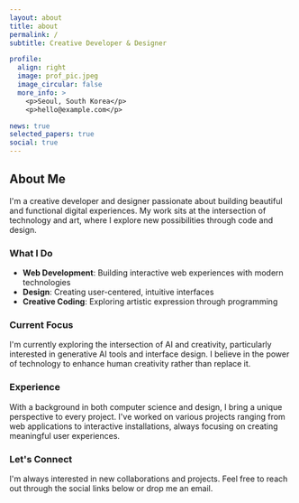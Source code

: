```yaml
---
layout: about
title: about
permalink: /
subtitle: Creative Developer & Designer

profile:
  align: right
  image: prof_pic.jpeg
  image_circular: false
  more_info: >
    <p>Seoul, South Korea</p>
    <p>hello@example.com</p>

news: true
selected_papers: true
social: true
---
```


## About Me

I'm a creative developer and designer passionate about building beautiful and functional digital experiences. My work sits at the intersection of technology and art, where I explore new possibilities through code and design.

### What I Do

- **Web Development**: Building interactive web experiences with modern technologies
- **Design**: Creating user-centered, intuitive interfaces
- **Creative Coding**: Exploring artistic expression through programming

### Current Focus

I'm currently exploring the intersection of AI and creativity, particularly interested in generative AI tools and interface design. I believe in the power of technology to enhance human creativity rather than replace it.

### Experience

With a background in both computer science and design, I bring a unique perspective to every project. I've worked on various projects ranging from web applications to interactive installations, always focusing on creating meaningful user experiences.

### Let's Connect

I'm always interested in new collaborations and projects. Feel free to reach out through the social links below or drop me an email.
